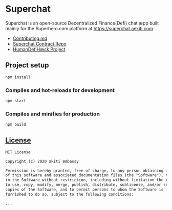 # Superchat
Superchat is an open-source Decentralized Finance(Defi) chat æpp built mainly for the Superhero.com platform at https://superchat.aekiti.com.

- [Contributing.md](./CONTRIBUTING.md)
- [Superchat Contract Repo](https://github.com/aekiti/superchat-contract)
- [HumanDefiHæck Project](https://devpost.com/software/superchat)

## Project setup
```bash
npm install
```

### Compiles and hot-reloads for development
```bash
npm start
```

### Compiles and minifies for production
```bash
npm build
```

## [License](./LICENSE)
```markdown
MIT License

Copyright (c) 2020 ækiti æmbassy

Permission is hereby granted, free of charge, to any person obtaining a copy
of this software and associated documentation files (the "Software"), to deal
in the Software without restriction, including without limitation the rights
to use, copy, modify, merge, publish, distribute, sublicense, and/or sell
copies of the Software, and to permit persons to whom the Software is
furnished to do so, subject to the following conditions:

...
```